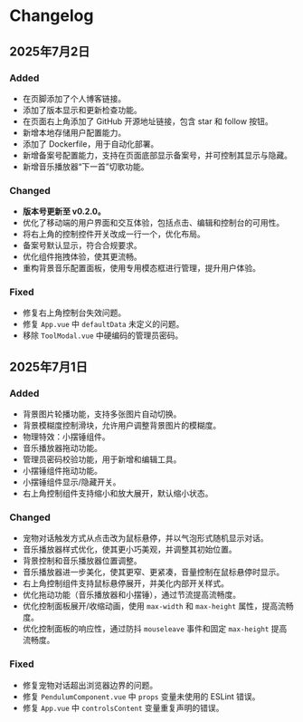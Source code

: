 # Changelog

## 2025年7月2日

### Added
- 在页脚添加了个人博客链接。
- 添加了版本显示和更新检查功能。
- 在页面右上角添加了 GitHub 开源地址链接，包含 star 和 follow 按钮。
- 新增本地存储用户配置能力。
- 添加了 Dockerfile，用于自动化部署。
- 新增备案号配置能力，支持在页面底部显示备案号，并可控制其显示与隐藏。
- 新增音乐播放器“下一首”切歌功能。

### Changed
- **版本号更新至 v0.2.0。**
- 优化了移动端的用户界面和交互体验，包括点击、编辑和控制台的可用性。
- 将右上角的控制控件开关改成一行一个，优化布局。
- 备案号默认显示，符合合规要求。
- 优化组件拖拽体验，使其更流畅。
- 重构背景音乐配置面板，使用专用模态框进行管理，提升用户体验。

### Fixed
- 修复右上角控制台失效问题。
- 修复 `App.vue` 中 `defaultData` 未定义的问题。
- 移除 `ToolModal.vue` 中硬编码的管理员密码。

## 2025年7月1日

### Added
- 背景图片轮播功能，支持多张图片自动切换。
- 背景模糊度控制滑块，允许用户调整背景图片的模糊度。
- 物理特效：小摆锤组件。
- 音乐播放器拖动功能。
- 管理员密码校验功能，用于新增和编辑工具。
- 小摆锤组件拖动功能。
- 小摆锤组件显示/隐藏开关。
- 右上角控制组件支持缩小和放大展开，默认缩小状态。

### Changed
- 宠物对话触发方式从点击改为鼠标悬停，并以气泡形式随机显示对话。
- 音乐播放器样式优化，使其更小巧美观，并调整其初始位置。
- 背景控制和音乐播放器位置调整。
- 音乐播放器进一步美化，使其更窄、更紧凑，音量控制在鼠标悬停时显示。
- 右上角控制组件支持鼠标悬停展开，并美化内部开关样式。
- 优化拖动功能（音乐播放器和小摆锤），通过节流提高流畅度。
- 优化控制面板展开/收缩动画，使用 `max-width` 和 `max-height` 属性，提高流畅度。
- 优化控制面板的响应性，通过防抖 `mouseleave` 事件和固定 `max-height` 提高流畅度。

### Fixed
- 修复宠物对话超出浏览器边界的问题。
- 修复 `PendulumComponent.vue` 中 `props` 变量未使用的 ESLint 错误。
- 修复 `App.vue` 中 `controlsContent` 变量重复声明的错误。